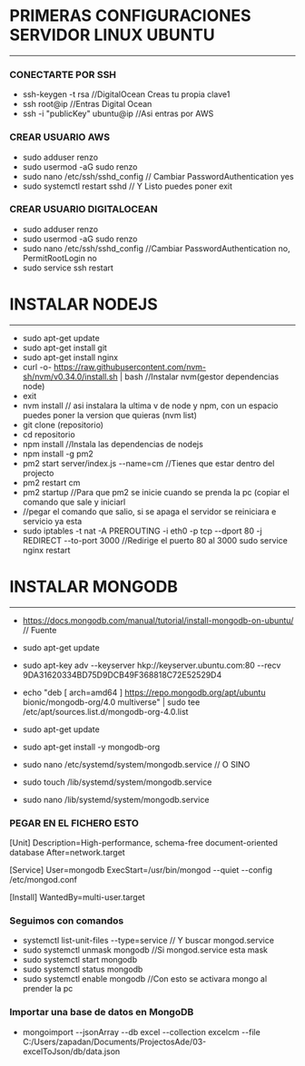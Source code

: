 # PRIMERAS CONFIGURACIONES SERVIDOR LINUX UBUNTU
------------------------------------------------

### CONECTARTE POR SSH
- ssh-keygen -t rsa //DigitalOcean Creas tu propia clave1
- ssh root@ip //Entras Digital Ocean
- ssh -i "publicKey" ubuntu@ip //Asi entras por AWS

### CREAR USUARIO AWS
- sudo adduser renzo
- sudo usermod -aG sudo renzo
- sudo nano /etc/ssh/sshd_config  // Cambiar PasswordAuthentication yes
- sudo systemctl restart sshd // Y Listo puedes poner exit

### CREAR USUARIO DIGITALOCEAN
- sudo adduser renzo
- sudo usermod -aG sudo renzo
- sudo nano /etc/ssh/sshd_config  //Cambiar PasswordAuthentication no, PermitRootLogin no
- sudo service ssh restart 


# INSTALAR NODEJS
------------------

- sudo apt-get update
- sudo apt-get install git
- sudo apt-get install nginx
- curl -o- https://raw.githubusercontent.com/nvm-sh/nvm/v0.34.0/install.sh | bash  //Instalar nvm(gestor dependencias node)
- exit
- nvm install // asi instalara la ultima v de node y npm, con un espacio puedes poner la version que quieras (nvm list)
- git clone (repositorio)
- cd repositorio
- npm install //Instala las dependencias de nodejs
- npm install -g pm2
- pm2 start server/index.js --name=cm //Tienes que estar dentro del projecto
- pm2 restart cm
- pm2 startup   //Para que pm2 se inicie cuando se prenda la pc (copiar el comando que sale y iniciarl
- //pegar el comando que salio, si se apaga el servidor se reiniciara e servicio ya esta
- sudo iptables -t nat -A PREROUTING -i eth0 -p tcp --dport 80 -j REDIRECT --to-port 3000   //Redirige el puerto 80 al 3000
sudo service nginx restart



# INSTALAR MONGODB
--------------------------

- https://docs.mongodb.com/manual/tutorial/install-mongodb-on-ubuntu/     // Fuente
- sudo apt-get update
- sudo apt-key adv --keyserver hkp://keyserver.ubuntu.com:80 --recv 9DA31620334BD75D9DCB49F368818C72E52529D4
- echo "deb [ arch=amd64 ] https://repo.mongodb.org/apt/ubuntu bionic/mongodb-org/4.0 multiverse" | sudo tee /etc/apt/sources.list.d/mongodb-org-4.0.list
- sudo apt-get update
- sudo apt-get install -y mongodb-org 

- sudo nano /etc/systemd/system/mongodb.service // O SINO

- sudo touch /lib/systemd/system/mongodb.service
- sudo nano /lib/systemd/system/mongodb.service


### PEGAR EN EL FICHERO ESTO
[Unit]
Description=High-performance, schema-free document-oriented database
After=network.target

[Service]
User=mongodb
ExecStart=/usr/bin/mongod --quiet --config /etc/mongod.conf

[Install]
WantedBy=multi-user.target

### Seguimos con comandos
- systemctl list-unit-files --type=service       // Y buscar mongod.service
- sudo systemctl unmask mongodb      //Si mongod.service esta mask 
- sudo systemctl start mongodb
- sudo systemctl status mongodb
- sudo systemctl enable mongodb   //Con esto se activara mongo al prender la pc

### Importar una base de datos en MongoDB
- mongoimport --jsonArray --db excel --collection excelcm --file C:/Users/zapadan/Documents/ProjectosAde/03-excelToJson/db/data.json



